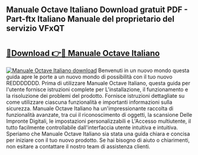 ## Manuale Octave Italiano Download gratuit PDF - Part-ftx Italiano Manuale del proprietario del servizio VFxQT

# <h2><a href="http://dfbntrf.blite.top/?on=Manuale+Octave+Italiano">🔗Download 👉🔴 Manuale Octave Italiano</a></h2>

[![Manuale Octave Italiano download](https://i.imgur.com/lujVjoI.png)](http://dfbntrf.blite.top/?on=Manuale+Octave+Italiano)
Benvenuti in un nuovo mondo questa guida apre le porte a un nuovo mondo di possibilità con il tuo nuovo REDDDDDDD. Prima di utilizzare Manuale Octave Italiano, questa guida per l'utente fornisce istruzioni complete per L'installazione, il funzionamento e la risoluzione dei problemi del prodotto. Fornisce istruzioni dettagliate su come utilizzare ciascuna funzionalità e importanti informazioni sulla sicurezza. Manuale Octave Italiano ha un'impressionante raccolta di funzionalità avanzate, tra cui il riconoscimento di oggetti, la scansione Delle Impronte Digitali, le impostazioni personalizzabili e L'Accesso multiutente, il tutto facilmente controllabile dall'interfaccia utente intuitiva e intuitiva. Speriamo che Manuale Octave Italiano sia stata una guida chiara e concisa per iniziare con il tuo nuovo prodotto. Se hai bisogno di aiuto o chiarimenti, non esitare a contattare il nostro team di assistenza clienti.
